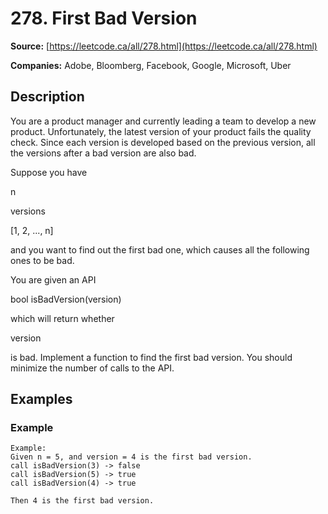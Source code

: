 # 278. First Bad Version

**Source:** [https://leetcode.ca/all/278.html](https://leetcode.ca/all/278.html)

**Companies:** Adobe, Bloomberg, Facebook, Google, Microsoft, Uber

## Description

You are a product manager and currently leading a team to develop a new product.
        Unfortunately, the latest version of your product fails the quality check. Since each
        version is developed based on the previous version, all the versions after a bad version are
        also bad.

Suppose you have

n

versions

[1, 2, ..., n]

and you want to find out
        the first bad one, which causes all the following ones to be bad.

You are given an API

bool isBadVersion(version)

which will return whether

version

is bad. Implement a function to find the first bad version. You should minimize the number
        of calls to the API.

## Examples

### Example

```
Example:
Given n = 5, and version = 4 is the first bad version.
call isBadVersion(3) -> false
call isBadVersion(5) -> true
call isBadVersion(4) -> true

Then 4 is the first bad version.
```

